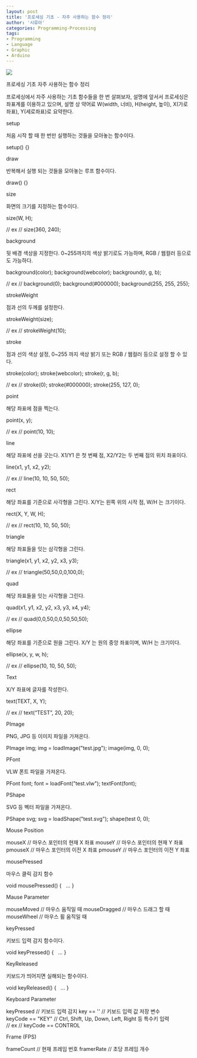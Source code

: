 ```yaml
---
layout: post
title: '프로세싱 기초 - 자주 사용하는 함수 정리'
author: '시류아'
categories: Programming-Processing
tags:
- Programming
- Language
- Graphic
- Arduino
---
```



<script> location.href='https://cafe.naver.com/develoid/776086' ; </script>

<p>
 <p>
  <img src="https://dthumb-phinf.pstatic.net/?src=%22http%3A%2F%2Fblogfiles.naver.net%2FMjAxNzAxMjRfNjcg%2FMDAxNDg1MjM5MjcyMDkx.8NnpKR1RW-0S80KQ5RC8lxzmjT-JsDzgAcB75gSqPmYg.lHEv9th1bjFk-cMvrZ_7J-jbTdRmxf_zHDdpQ7I3i4Qg.PNG.searphiel9%2Fprocessing_logo.png%22&amp;type=cafe_wa740">
 </p>

</p>

<p>
 <p>
  <p>
   프로세싱 기초
   자주 사용하는 함수 정리
  </p>

 </p>

</p>

<p>
 <p>프로세싱에서 자주 사용하는 기초 함수들을 한 번 살펴보자, 설명에 앞서서 프로세싱은 좌표계를 이용하고 있으며, 설명 상 약어료 W(width, 너비), H(height, 높이), X(가로좌표), Y(세로좌표)로 요약한다.</p>

</p>

<p>
 <p>
  <p></p>

 </p>

</p>

<p>
 <p>
  <p>
   setup
  </p>

 </p>

</p>

<p>
 <p>처음&nbsp;시작&nbsp;할&nbsp;때&nbsp;한&nbsp;번만&nbsp;실행하는&nbsp;것들을 모아놓는 함수이다.</p>

</p>

<p>
 <p>
  <p>
   setup()&nbsp;{}
  </p>

 </p>

</p>

<p>
 <p>
  <p>
    draw
  </p>

 </p>

</p>

<p>
 <p>반복해서 실행 되는 것들을 모아놓는 루프 함수이다.</p>

</p>

<p>
 <p>
  <p>
   draw()&nbsp;{}
  </p>

 </p>

</p>

<p>
 <p>
  <p>
   size
  </p>

 </p>

</p>

<p>
 <p>화면의 크기를 지정하는 함수이다.</p>

</p>

<p>
 <p>
  <p>
   size(W,&nbsp;H);
   
   //&nbsp;ex&nbsp;//
   size(360,&nbsp;240);
  </p>

 </p>

</p>

<p>
 <p>
  <p></p>

 </p>

</p>

<p>
 <p>
  <p>
   background
  </p>

 </p>

</p>

<p>
 <p>뒷 배경 색상을 지정한다. 0~255까지의 색상 밝기로도 가능하며, RGB / 웹컬러 등으로도 가능하다.</p>

</p>

<p>
 <p>
  <p>
   background(color);
   background(webcolor);
   background(r,&nbsp;g,&nbsp;b);
   
   //&nbsp;ex&nbsp;//
   background(0);
   background(#000000);
   background(255,&nbsp;255,&nbsp;255);
  </p>

 </p>

</p>

<p>
 <p>
  <p>
   strokeWeight
  </p>

 </p>

</p>

<p>
 <p>점과 선의 두께를 설정한다.</p>

</p>

<p>
 <p>
  <p>
   strokeWeight(size);
   
   //&nbsp;ex&nbsp;//
   strokeWeight(10);
  </p>

 </p>

</p>

<p>
 <p>
  <p>
   stroke
  </p>

 </p>

</p>

<p>
 <p>점과 선의 색상 설정, 0~255 까지 색상 밝기 또는 RGB / 웹컬러 등으로 설정 할 수 있다.</p>

</p>

<p>
 <p>
  <p>
   stroke(color);
   stroke(webcolor);
   stroke(r,&nbsp;g,&nbsp;b);
   
   //&nbsp;ex&nbsp;//
   stroke(0);
   stroke(#000000);
   stroke(255,&nbsp;127,&nbsp;0);
  </p>

 </p>

</p>

<p>
 <p>
  <p></p>

 </p>

</p>

<p>
 <p>
  <p>
   point
  </p>

 </p>

</p>

<p>
 <p>해당 좌표에 점을 찍는다.</p>

</p>

<p>
 <p>
  <p>
   point(x,&nbsp;y);
   
   //&nbsp;ex&nbsp;//
   point(10,&nbsp;10);
  </p>

 </p>

</p>

<p>
 <p>
  <p>
   line
  </p>

 </p>

</p>

<p>
 <p>해당 좌표에 선을 긋는다. X1/Y1 은 첫 번째 점, X2/Y2는 두 번째 점의 위치 좌표이다.</p>

</p>

<p>
 <p>
  <p>
   line(x1,&nbsp;y1,&nbsp;x2,&nbsp;y2);
   
   //&nbsp;ex&nbsp;//
   line(10,&nbsp;10,&nbsp;50,&nbsp;50);
  </p>

 </p>

</p>

<p>
 <p>
  <p>
   rect
  </p>

 </p>

</p>

<p>
 <p>해당 좌표를 기준으로 사각형을 그린다. X/Y는 왼쪽 위의 시작 점, W/H 는 크기이다.</p>

</p>

<p>
 <p>
  <p>
   rect(X,&nbsp;Y,&nbsp;W,&nbsp;H);
   
   //&nbsp;ex&nbsp;//
   rect(10,&nbsp;10,&nbsp;50,&nbsp;50);
  </p>

 </p>

</p>

<p>
 <p>
  <p>
   triangle
  </p>

 </p>

</p>

<p>
 <p>해당 좌표들을 잇는 삼각형을 그린다.</p>

</p>

<p>
 <p>
  <p>
   triangle(x1,&nbsp;y1,&nbsp;x2,&nbsp;y2,&nbsp;x3,&nbsp;y3);
   
   //&nbsp;ex&nbsp;//
   triangle(50,50,0,0,100,0);
  </p>

 </p>

</p>

<p>
 <p>
  <p>
   quad
  </p>

 </p>

</p>

<p>
 <p>해당 좌표들을 잇는 사각형을 그린다.</p>

</p>

<p>
 <p>
  <p>
   quad(x1,&nbsp;y1,&nbsp;x2,&nbsp;y2,&nbsp;x3,&nbsp;y3,&nbsp;x4,&nbsp;y4);
   
   //&nbsp;ex&nbsp;//
   quad(0,0,50,0,0,50,50,50);
  </p>

 </p>

</p>

<p>
 <p>
  <p>
   ellipse
  </p>

 </p>

</p>

<p>
 <p>해당 좌표를 기준으로 원을 그린다. X/Y 는 원의 중앙 좌표이며, W/H 는 크기이다.</p>

</p>

<p>
 <p>
  <p>
   ellipse(x,&nbsp;y,&nbsp;w,&nbsp;h);
   
   //&nbsp;ex&nbsp;//
   ellipse(10,&nbsp;10,&nbsp;50,&nbsp;50);
  </p>

 </p>

</p>

<p>
 <p>
  <p>
   Text
  </p>

 </p>

</p>

<p>
 <p>X/Y 좌표에 글자를 작성한다.</p>

</p>

<p>
 <p>
  <p>
   text(TEXT,&nbsp;X,&nbsp;Y);
   
   //&nbsp;ex&nbsp;//
   text(“TEST”,&nbsp;20,&nbsp;20);
  </p>

 </p>

</p>

<p>
 <p>
  <p></p>

 </p>

</p>

<p>
 <p>
  <p>
   PImage
  </p>

 </p>

</p>

<p>
 <p>PNG, JPG 등 이미지 파일을 가져온다.</p>

</p>

<p>
 <p>
  <p>
   PImage&nbsp;img;
   img&nbsp;=&nbsp;loadImage("test.jpg");
   image(img,&nbsp;0,&nbsp;0);
  </p>

 </p>

</p>

<p>
 <p>
  <p>
   PFont
  </p>

 </p>

</p>

<p>
 <p>VLW 폰트 파일을 가져온다.</p>

</p>

<p>
 <p>
  <p>
   PFont&nbsp;font;
   font&nbsp;=&nbsp;loadFont("test.vlw");
   textFont(font);
  </p>

 </p>

</p>

<p>
 <p>
  <p>
   PShape
  </p>

 </p>

</p>

<p>
 <p>SVG 등 벡터 파일을 가져온다.</p>

</p>

<p>
 <p>
  <p>
   PShape&nbsp;svg;
   svg&nbsp;=&nbsp;loadShape("test.svg");
   shape(test&nbsp;0,&nbsp;0);
  </p>

 </p>

</p>

<p>
 <p>
  <p></p>

 </p>

</p>

<p>
 <p>
  <p>
   Mouse Position
  </p>

 </p>

</p>

<p>
 <p>
  <p>
   mouseX&nbsp;//&nbsp;마우스&nbsp;포인터의&nbsp;현재&nbsp;X&nbsp;좌표
   mouseY&nbsp;//&nbsp;마우스&nbsp;포인터의&nbsp;현재&nbsp;Y&nbsp;좌표
   pmouseX&nbsp;//&nbsp;마우스&nbsp;포인터의&nbsp;이전&nbsp;X&nbsp;좌표
   pmouseY&nbsp;//&nbsp;마우스&nbsp;포인터의&nbsp;이전&nbsp;Y&nbsp;좌표
  </p>

 </p>

</p>

<p>
 <p>
  <p>
   mousePressed
  </p>

 </p>

</p>

<p>
 <p>마우스 클릭 감지 함수</p>

</p>

<p>
 <p>
  <p>
   void&nbsp;mousePressed()&nbsp;{
   &nbsp;&nbsp;...
   }
  </p>

 </p>

</p>

<p>
 <p>
  <p>
   Mause Parameter
  </p>

 </p>

</p>

<p>
 <p>
  <p>
   mouseMoved&nbsp;//&nbsp;마우스&nbsp;움직일&nbsp;때
   mouseDragged&nbsp;//&nbsp;마우스&nbsp;드래그&nbsp;할&nbsp;때
   mouseWheel&nbsp;//&nbsp;마우스&nbsp;휠&nbsp;움직일&nbsp;때
  </p>

 </p>

</p>

<p>
 <p>
  <p></p>

 </p>

</p>

<p>
 <p>
  <p>
   keyPressed
  </p>

 </p>

</p>

<p>
 <p>키보드 입력 감지 함수이다.</p>

</p>

<p>
 <p>
  <p>
   void&nbsp;keyPressed()&nbsp;{
   &nbsp;&nbsp;...
   }
  </p>

 </p>

</p>

<p>
 <p>
  <p>
   KeyReleased
  </p>

 </p>

</p>

<p>
 <p>키보드가 띄어지면 실해되는 함수이다.</p>

</p>

<p>
 <p>
  <p>
   void&nbsp;keyReleased()&nbsp;{
   &nbsp;&nbsp;...
   }
  </p>

 </p>

</p>

<p>
 <p>
  <p>
   Keyboard Parameter
  </p>

 </p>

</p>

<p>
 <p>
  <p>
   keyPressed&nbsp;//&nbsp;키보드&nbsp;입력&nbsp;감지
   key&nbsp;==&nbsp;''&nbsp;//&nbsp;키보드&nbsp;입력&nbsp;값&nbsp;저장&nbsp;변수
   keyCode&nbsp;==&nbsp;"KEY"&nbsp;//&nbsp;Ctrl,&nbsp;Shift,&nbsp;Up,&nbsp;Down,&nbsp;Left,&nbsp;Right&nbsp;등&nbsp;특수키&nbsp;입력
   //&nbsp;ex&nbsp;//&nbsp;keyCode&nbsp;==&nbsp;CONTROL
  </p>

 </p>

</p>

<p>
 <p>
  <p></p>

 </p>

</p>

<p>
 <p>
  <p>
   Frame (FPS)
  </p>

 </p>

</p>

<p>
 <p>
  <p>
   frameCount&nbsp;//&nbsp;현재&nbsp;프레임&nbsp;번호
   framerRate&nbsp;//&nbsp;초당&nbsp;프레임&nbsp;개수
  </p>

 </p>

</p>

<p>
 <p></p>

</p>

